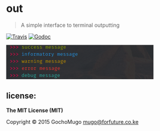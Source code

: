 
# out

> A simple interface to terminal outputting

[![Travis](https://img.shields.io/travis/GochoMugo/go-out.svg?style=flat-square)](https://travis-ci.org/GochoMugo/go-out) [![Godoc](https://img.shields.io/badge/godoc-view%20docs-blue.svg?style=flat-square)](https://godoc.org/github.com/GochoMugo/go-out)

![ScreenShot](https://github.com/GochoMugo/go-out/blob/master/screenshot.png)


## license:

__The MIT License (MIT)__

Copyright &copy; 2015 GochoMugo <mugo@forfuture.co.ke>
